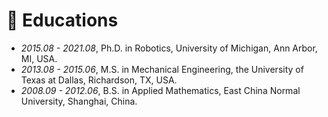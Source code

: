 
# 📖 Educations
- *2015.08 - 2021.08*, Ph.D. in Robotics, University of Michigan, Ann Arbor, MI, USA.
- *2013.08 - 2015.06*, M.S. in Mechanical Engineering, the University of Texas at Dallas, Richardson, TX, USA.
- *2008.09 - 2012.06*, B.S. in Applied Mathematics, East China Normal University, Shanghai, China.
